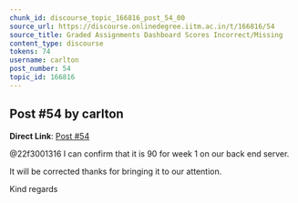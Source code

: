 ```yaml
---
chunk_id: discourse_topic_166816_post_54_00
source_url: https://discourse.onlinedegree.iitm.ac.in/t/166816/54
source_title: Graded Assignments Dashboard Scores Incorrect/Missing
content_type: discourse
tokens: 74
username: carlton
post_number: 54
topic_id: 166816
---
```


## Post #54 by carlton

**Direct Link**: [Post #54](https://discourse.onlinedegree.iitm.ac.in/t/166816/54)

@22f3001316 I can confirm that it is 90 for week 1 on our back end server.

It will be corrected thanks for bringing it to our attention.

Kind regards
